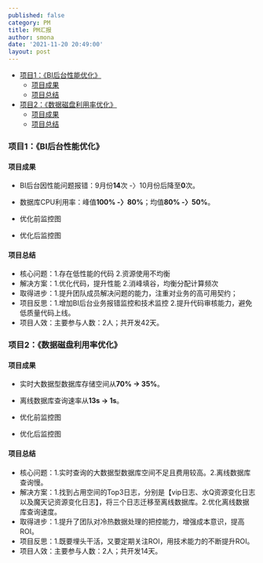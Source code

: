 ```yaml
---
published: false
category: PM
title: PM汇报
author: smona
date: '2021-11-20 20:49:00'
layout: post
---
```

- [项目1：《BI后台性能优化》](#项目1bi后台性能优化)
  - [项目成果](#项目成果)
  - [项目总结](#项目总结)
- [项目2：《数据磁盘利用率优化》](#项目2数据磁盘利用率优化)
  - [项目成果](#项目成果-1)
  - [项目总结](#项目总结-1)

### 项目1：《BI后台性能优化》
#### 项目成果
- BI后台因性能问题报错：9月份**14**次 -〉10月份后降至**0**次。
- 数据库CPU利用率：峰值**100% -〉80%**；均值**80%  -〉50%**。
- 优化前监控图

- 优化后监控图

#### 项目总结
 - 核心问题：1.存在低性能的代码 2.资源使用不均衡
 - 解决方案：1.优化代码，提升性能 2.消峰填谷，均衡分配计算频次
 - 取得进步：1.提升团队成员解决问题的能力，注重对业务的高可用契约；
 - 项目反思：1.增加BI后台业务报错监控和技术监控 2.提升代码审核能力，避免低质量代码上线。
 - 项目人效：主要参与人数：2人；共开发42天。


### 项目2：《数据磁盘利用率优化》
#### 项目成果
- 实时大数据型数据库存储空间从**70% -> 35%**。
- 离线数据库查询速率从**13s -> 1s**。
- 优化前监控图

- 优化后监控图

#### 项目总结
 - 核心问题：1.实时查询的大数据型数据库空间不足且费用较高。2.离线数据库查询慢。
 - 解决方案：1.找到占用空间的Top3日志，分别是【vip日志、水Q资源变化日志以及魔天记资源变化日志】，将三个日志迁移至离线数据库。2.优化离线数据库查询速度。
 - 取得进步：1.提升了团队对冷热数据处理的把控能力，增强成本意识，提高ROI。
 - 项目反思：1.既要埋头干活，又要定期关注ROI，用技术能力的不断提升ROI。
 - 项目人效：主要参与人数：2人；共开发14天。